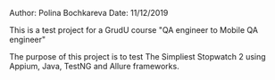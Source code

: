 Author: Polina Bochkareva
Date: 11/12/2019

This is a test project for a GrudU course "QA engineer to Mobile QA engineer" 

The purpose of this project is to test The Simpliest Stopwatch 2 using Appium, Java, TestNG and Allure frameworks.  
                                                                       
                                                                    